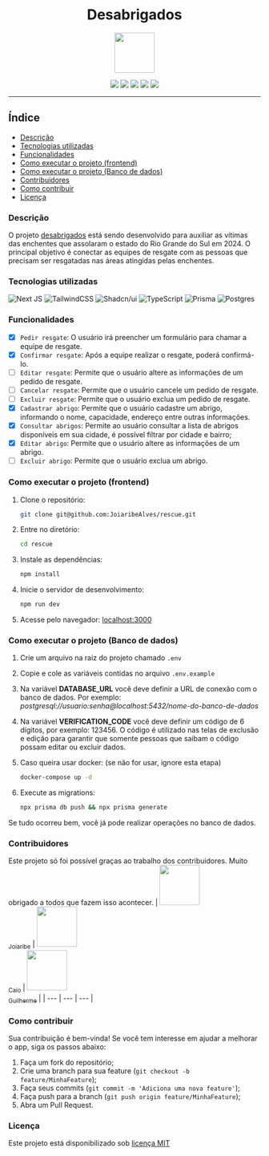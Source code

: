 <div align="center">

# Desabrigados

<img src="./.github/images/logo-blue.png" width="80px" /><br />
</div>

<div align="center">
	<img src="https://img.shields.io/badge/Status-Em%20desenvolvimento-blue" />
 	<img src="https://img.shields.io/badge/Licença-MIT-green" />
 	<img src="https://img.shields.io/badge/PRs-Bem%20vidas-red" />
 	<img src="https://img.shields.io/github/forks/JoiaribeAlves/rescue" />
 	<img src="https://img.shields.io/github/stars/JoiaribeAlves/rescue" />
</div>

---

## Índice

- [Descrição](#descrição)
- [Tecnologias utilizadas](#tecnologias-utilizadas)
- [Funcionalidades](#funcionalidades)
- [Como executar o projeto (frontend)](#como-executar-o-projeto-frontend)
- [Como executar o projeto (Banco de dados)](#como-executar-o-projeto-banco-de-dados)
- [Contribuidores](#contribuidores)
- [Como contribuir](#como-contribuir)
- [Licença](#licença)

<div id="descricao">

### Descrição

O projeto [desabrigados](https://desabrigados.com.br) está sendo  desenvolvido para auxiliar as vítimas das enchentes que assolaram o estado do Rio Grande do Sul em 2024. O principal objetivo é conectar as equipes de resgate com as pessoas que precisam ser resgatadas nas áreas atingidas pelas enchentes.
</div>

<div id="tecnologias">

### Tecnologias utilizadas

![Next JS](https://img.shields.io/badge/Next-black?style=for-the-badge&logo=next.js&logoColor=white)
![TailwindCSS](https://img.shields.io/badge/tailwindcss-%2338B2AC.svg?style=for-the-badge&logo=tailwind-css&logoColor=white)
![Shadcn/ui](https://img.shields.io/badge/Shadcn/ui-black.svg?style=for-the-badge&logo=shadcn/ui&logoColor=white)
![TypeScript](https://img.shields.io/badge/typescript-%23007ACC.svg?style=for-the-badge&logo=typescript&logoColor=white)
![Prisma](https://img.shields.io/badge/Prisma-3982CE?style=for-the-badge&logo=Prisma&logoColor=white)
![Postgres](https://img.shields.io/badge/postgres-%23316192.svg?style=for-the-badge&logo=postgresql&logoColor=white)
</div>

<div id="funcionalidades">

### Funcionalidades

- [X] `Pedir resgate`: O usuário irá preencher um formulário para chamar a equipe de resgate.
- [X] `Confirmar resgate`: Após a equipe realizar o resgate, poderá confirmá-lo.
- [ ] `Editar resgate`: Permite que o usuário altere as informações de um pedido de resgate.
- [ ] `Cancelar resgate`: Permite que o usuário cancele um pedido de resgate.
- [ ] `Excluir resgate`: Permite que o usuário exclua um pedido de resgate.
- [X] `Cadastrar abrigo`: Permite que o usuário cadastre um abrigo, informando o nome, capacidade, endereço entre outras informações.
- [X] `Consultar abrigos`: Permite ao usuário consultar a lista de abrigos disponíveis em sua cidade, é possível filtrar por cidade e bairro;
- [X] `Editar abrigo`: Permite que o usuário altere as informações de um abrigo.
- [ ] `Excluir abrigo`: Permite que o usuário exclua um abrigo.
</div>

<div id="como-executar-frontend">

### Como executar o projeto (frontend)

1. Clone o repositório:

	```bash
	git clone git@github.com:JoiaribeAlves/rescue.git
	```
1. Entre no diretório:

	```bash
	cd rescue
	```
1. Instale as dependências:

	```bash
	npm install
	```
1. Inicie o servidor de desenvolvimento:

	```bash
	npm run dev
	```
1. Acesse pelo navegador: [localhost:3000](http://localhost:3000)
</div>

<div id="como-executar-banco-de-dados">

### Como executar o projeto (Banco de dados)

1. Crie um arquivo na raiz do projeto chamado `.env`
1. Copie e cole as variáveis contidas no arquivo `.env.example`
1. Na variável **DATABASE_URL** você deve definir a URL de conexão com o banco de dados. Por exemplo: _postgresql://usuario:senha@localhost:5432/nome-do-banco-de-dados_
1. Na variável **VERIFICATION_CODE** você deve definir um código de 6 dígitos, por exemplo: 123456. O código é utilizado nas telas de exclusão e edição para garantir que somente pessoas que saibam o código possam editar ou excluir dados.
1. Caso queira usar docker: (se não for usar, ignore esta etapa)

	```bash
	docker-compose up -d
	```
1. Execute as migrations: <br />

	```bash
	npx prisma db push && npx prisma generate
	```
Se tudo ocorreu bem, você já pode realizar operações no banco de dados.
</div>

<div id="contribuidores">

### Contribuidores

Este projeto só foi possível graças ao trabalho dos contribuidores. Muito obrigado a todos que fazem isso acontecer.
| [<img loading="lazy" src="https://avatars.githubusercontent.com/u/102931920?v=4" width=80><br><sub>Joiaribe</sub>](https://github.com/JoiaribeAlves) | [<img loading="lazy" src="https://avatars.githubusercontent.com/u/115363966?v=4" width=80><br><sub>Caio</sub>](https://github.com/CaioMMendes) | [<img loading="lazy" src="https://avatars.githubusercontent.com/u/8629694?v=4" width=80><br><sub>Guilherme</sub>](https://github.com/gbflores) |
| --- | --- | --- |
</div>

<div id="como-contribuir">

### Como contribuir

Sua contribuição é bem-vinda! Se você tem interesse em ajudar a melhorar o app, siga os passos abaixo:

1. Faça um fork do repositório;
1. Crie uma branch para sua feature (`git checkout -b feature/MinhaFeature`);
1. Faça seus commits (`git commit -m 'Adiciona uma nova feature'`);
1. Faça push para a branch (`git push origin feature/MinhaFeature`);
1. Abra um Pull Request.
</div>

<div id="licenca">

### Licença

Este projeto está disponibilizado sob [licença MIT](https://github.com/JoiaribeAlves/rescue/blob/main/License)
</div>
